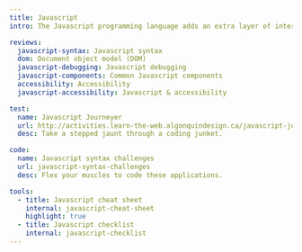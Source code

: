 ```yaml
---
title: Javascript
intro: The Javascript programming language adds an extra layer of interactivity to any website but needs to be used carefully with accessibility and backwards compatibility in mind.

reviews:
  javascript-syntax: Javascript syntax
  dom: Document object model (DOM)
  javascript-debugging: Javascript debugging
  javascript-components: Common Javascript components
  accessibility: Accessibility
  javascript-accessibility: Javascript & accessibility

test:
  name: Javascript Journeyer
  url: http://activities.learn-the-web.algonquindesign.ca/javascript-journeyer/
  desc: Take a stepped jaunt through a coding junket.

code:
  name: Javascript syntax challenges
  url: javascript-syntax-challenges
  desc: Flex your muscles to code these applications.

tools:
  - title: Javascript cheat sheet
    internal: javascript-cheat-sheet
    highlight: true
  - title: Javascript checklist
    internal: javascript-checklist
---
```

